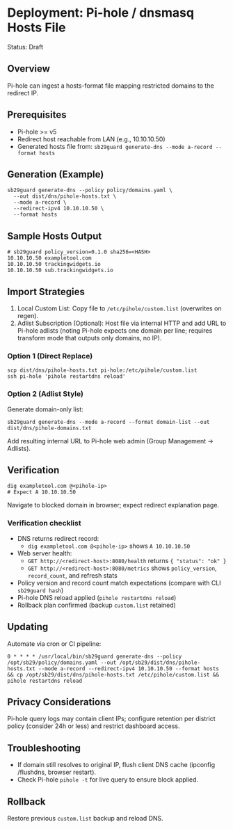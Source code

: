 # Deployment: Pi-hole / dnsmasq Hosts File

Status: Draft

## Overview
Pi-hole can ingest a hosts-format file mapping restricted domains to the redirect IP.

## Prerequisites
- Pi-hole >= v5
- Redirect host reachable from LAN (e.g., 10.10.10.50)
- Generated hosts file from: `sb29guard generate-dns --mode a-record --format hosts`

## Generation (Example)
```
sb29guard generate-dns --policy policy/domains.yaml \
  --out dist/dns/pihole-hosts.txt \
  --mode a-record \
  --redirect-ipv4 10.10.10.50 \
  --format hosts
```

## Sample Hosts Output
```
# sb29guard policy_version=0.1.0 sha256=<HASH>
10.10.10.50 exampletool.com
10.10.10.50 trackingwidgets.io
10.10.10.50 sub.trackingwidgets.io
```

## Import Strategies
1. Local Custom List: Copy file to `/etc/pihole/custom.list` (overwrites on regen).
2. Adlist Subscription (Optional): Host file via internal HTTP and add URL to Pi-hole adlists (noting Pi-hole expects one domain per line; requires transform mode that outputs only domains, no IP).

### Option 1 (Direct Replace)
```
scp dist/dns/pihole-hosts.txt pi-hole:/etc/pihole/custom.list
ssh pi-hole 'pihole restartdns reload'
```

### Option 2 (Adlist Style)
Generate domain-only list:
```
sb29guard generate-dns --mode a-record --format domain-list --out dist/dns/pihole-domains.txt
```
Add resulting internal URL to Pi-hole web admin (Group Management -> Adlists).

## Verification
```
dig exampletool.com @<pihole-ip>
# Expect A 10.10.10.50
```
Navigate to blocked domain in browser; expect redirect explanation page.

### Verification checklist
- DNS returns redirect record:
  - `dig exampletool.com @<pihole-ip>` shows `A 10.10.10.50`
- Web server health:
  - `GET http://<redirect-host>:8080/health` returns `{ "status": "ok" }`
  - `GET http://<redirect-host>:8080/metrics` shows `policy_version`, `record_count`, and refresh stats
- Policy version and record count match expectations (compare with CLI `sb29guard hash`)
- Pi-hole DNS reload applied (`pihole restartdns reload`)
- Rollback plan confirmed (backup `custom.list` retained)

## Updating
Automate via cron or CI pipeline:
```
0 * * * * /usr/local/bin/sb29guard generate-dns --policy /opt/sb29/policy/domains.yaml --out /opt/sb29/dist/dns/pihole-hosts.txt --mode a-record --redirect-ipv4 10.10.10.50 --format hosts && cp /opt/sb29/dist/dns/pihole-hosts.txt /etc/pihole/custom.list && pihole restartdns reload
```

## Privacy Considerations
Pi-hole query logs may contain client IPs; configure retention per district policy (consider 24h or less) and restrict dashboard access.

## Troubleshooting
- If domain still resolves to original IP, flush client DNS cache (ipconfig /flushdns, browser restart).
- Check Pi-hole `pihole -t` for live query to ensure block applied.

## Rollback
Restore previous `custom.list` backup and reload DNS.
